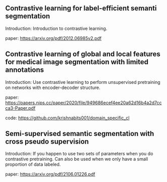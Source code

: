 ## Contrastive learning for label-efficient semanti segmentation

Introduction: Introduction to contrastive learning.

paper: https://arxiv.org/pdf/2012.06985v2.pdf

## Contrastive learning of global and local features for medical image segmentation with limited annotations

Introduction: Use contrastive learning to perform unsupervised pretraining on networks with encoder-decoder structure.

paper: https://papers.nips.cc/paper/2020/file/949686ecef4ee20a62d16b4a2d7ccca3-Paper.pdf

code: https://github.com/krishnabits001/domain_specific_cl

## Semi-supervised semantic segmentation with cross pseudo supervision

Introduction: If you happen to use two sets of parameters when you do contrastive pretraining. Can also be used when we only have a small proportion of
data labeled.

paper: https://arxiv.org/pdf/2106.01226.pdf
